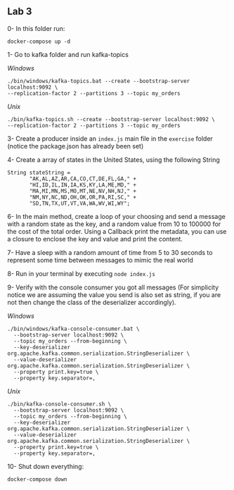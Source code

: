 ## Lab 3

0- In this folder run:

```
docker-compose up -d
```

1- Go to kafka folder and run kafka-topics

*Windows*

```
./bin/windows/kafka-topics.bat --create --bootstrap-server localhost:9092 \
--replication-factor 2 --partitions 3 --topic my_orders
```

*Unix*

```
./bin/kafka-topics.sh --create --bootstrap-server localhost:9092 \
--replication-factor 2 --partitions 3 --topic my_orders
```

3- Create a producer inside an `index.js` main file in the `exercise` folder (notice the package.json has already been set)

4-  Create a array of states in the United States, using the following String

```
String stateString =
       "AK,AL,AZ,AR,CA,CO,CT,DE,FL,GA," +
       "HI,ID,IL,IN,IA,KS,KY,LA,ME,MD," +
       "MA,MI,MN,MS,MO,MT,NE,NV,NH,NJ," +
       "NM,NY,NC,ND,OH,OK,OR,PA,RI,SC," +
       "SD,TN,TX,UT,VT,VA,WA,WV,WI,WY";
```

6- In the main method, create a loop of your choosing and send a message with a random state as the key, and a random value from 10 to 100000 for the cost of the total order. Using a Callback print the metadata, you can use a closure to enclose the key and value and print the content.

7- Have a sleep with a random amount of time from 5 to 30 seconds to represent some time between messages to mimic the real world

8- Run in your terminal by executing `node index.js`

9- Verify with the console consumer you got all messages (For simplicity notice we are assuming the value you send is also set as string, if you are not then change the class of the deserializer accordingly).

*Windows*

```
./bin/windows/kafka-console-consumer.bat \
  --bootstrap-server localhost:9092 \
  --topic my_orders --from-beginning \
  --key-deserializer org.apache.kafka.common.serialization.StringDeserializer \
  --value-deserializer org.apache.kafka.common.serialization.StringDeserializer \
  --property print.key=true \
  --property key.separator=,
```

*Unix*

```
./bin/kafka-console-consumer.sh \
  --bootstrap-server localhost:9092 \
  --topic my_orders --from-beginning \
  --key-deserializer org.apache.kafka.common.serialization.StringDeserializer \
  --value-deserializer org.apache.kafka.common.serialization.StringDeserializer \
  --property print.key=true \
  --property key.separator=,
```

10- Shut down everything:

```
docker-compose down
```

